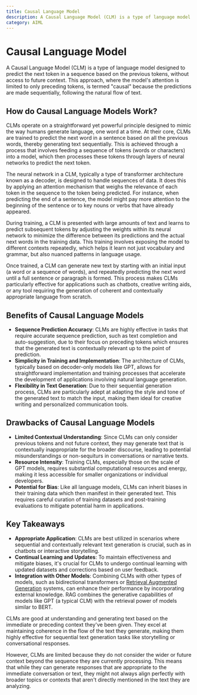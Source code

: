 ```yaml
---
title: Causal Language Model
description: A Causal Language Model (CLM) is a type of language model designed to predict the next token in a sequence based on the previous tokens, without access to future context.
category: AIML
---
```


# Causal Language Model

A Causal Language Model (CLM) is a type of language model designed to predict the next token in a sequence based on the previous tokens, without access to future context. This approach, where the model's attention is limited to only preceding tokens, is termed "causal" because the predictions are made sequentially, following the natural flow of text.

## How do Causal Language Models Work?

CLMs operate on a straightforward yet powerful principle designed to mimic the way humans generate language, one word at a time. At their core, CLMs are trained to predict the next word in a sentence based on all the previous words, thereby generating text sequentially. This is achieved through a process that involves feeding a sequence of tokens (words or characters) into a model, which then processes these tokens through layers of neural networks to predict the next token.

The neural network in a CLM, typically a type of transformer architecture known as a decoder, is designed to handle sequences of data. It does this by applying an attention mechanism that weighs the relevance of each token in the sequence to the token being predicted. For instance, when predicting the end of a sentence, the model might pay more attention to the beginning of the sentence or to key nouns or verbs that have already appeared.

During training, a CLM is presented with large amounts of text and learns to predict subsequent tokens by adjusting the weights within its neural network to minimize the difference between its predictions and the actual next words in the training data. This training involves exposing the model to different contexts repeatedly, which helps it learn not just vocabulary and grammar, but also nuanced patterns in language usage.

Once trained, a CLM can generate new text by starting with an initial input (a word or a sequence of words), and repeatedly predicting the next word until a full sentence or paragraph is formed. This process makes CLMs particularly effective for applications such as chatbots, creative writing aids, or any tool requiring the generation of coherent and contextually appropriate language from scratch.

## Benefits of Causal Language Models

* **Sequence Prediction Accuracy**: CLMs are highly effective in tasks that require accurate sequence prediction, such as text completion and auto-suggestion, due to their focus on preceding tokens which ensures that the generated text is contextually relevant up to the point of prediction.
* **Simplicity in Training and Implementation**: The architecture of CLMs, typically based on decoder-only models like GPT, allows for straightforward implementation and training processes that accelerate the development of applications involving natural language generation​​.
* **Flexibility in Text Generation**: Due to their sequential generation process, CLMs are particularly adept at adapting the style and tone of the generated text to match the input, making them ideal for creative writing and personalized communication tools​. 

## Drawbacks of Causal Language Models

* **Limited Contextual Understanding**: Since CLMs can only consider previous tokens and not future context, they may generate text that is contextually inappropriate for the broader discourse, leading to potential misunderstandings or non-sequiturs in conversations or narrative texts.
* **Resource Intensity**: Training CLMs, especially those on the scale of GPT models, requires substantial computational resources and energy, making it less accessible for smaller organizations or individual developers.
* **Potential for Bias**: Like all language models, CLMs can inherit biases in their training data which then manifest in their generated text. This requires careful curation of training datasets and post-training evaluations to mitigate potential harm in applications​. 

## Key Takeaways

* **Appropriate Application**: CLMs are best utilized in scenarios where sequential and contextually relevant text generation is crucial, such as in chatbots or interactive storytelling.
* **Continual Learning and Updates**: To maintain effectiveness and mitigate biases, it's crucial for CLMs to undergo continual learning with updated datasets and corrections based on user feedback.
* **Integration with Other Models**: Combining CLMs with other types of models, such as bidirectional transformers or [Retrieval Augmented Generation](https://code.pieces.app/blog/retrieval-augmented-generation-for-curation) systems, can enhance their performance by incorporating external knowledge. RAG combines the generative capabilities of models like GPT (a typical CLM) with the retrieval power of models similar to BERT. 

CLMs are good at understanding and generating text based on the immediate or preceding context they've been given. They excel at maintaining coherence in the flow of the text they generate, making them highly effective for sequential text generation tasks like storytelling or conversational responses.

However, CLMs are limited because they do not consider the wider or future context beyond the sequence they are currently processing. This means that while they can generate responses that are appropriate to the immediate conversation or text, they might not always align perfectly with broader topics or contexts that aren't directly mentioned in the text they are analyzing.